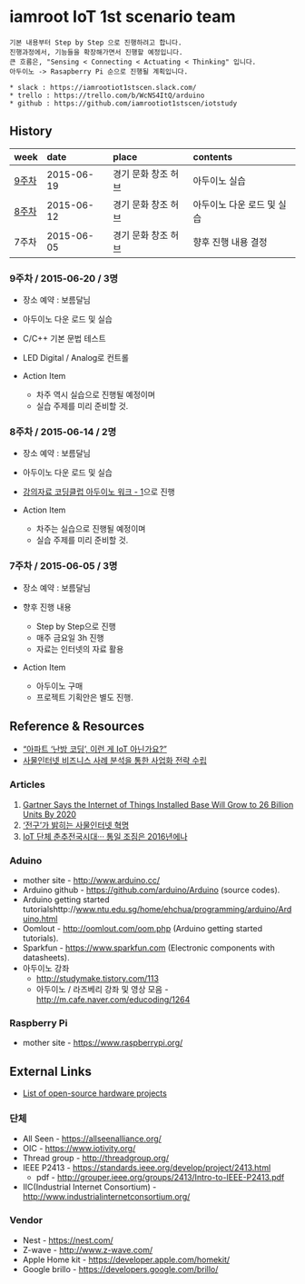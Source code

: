 iamroot IoT 1st scenario team
==============================

    기본 내용부터 Step by Step 으로 진행하려고 합니다.
    진행과정에서, 기능들을 확장해가면서 진행할 예정입니다.
    큰 흐름은, "Sensing < Connecting < Actuating < Thinking" 입니다.
    아두이노 -> Rasapberry Pi 순으로 진행될 계획입니다.
    
    * slack : https://iamrootiot1stscen.slack.com/
    * trello : https://trello.com/b/WcNS4ItQ/arduino
    * github : https://github.com/iamrootiot1stscen/iotstudy

History
-------

| week  | date      | place             | contents         |
|:----- |:--------- |:------------------|:---------------- |
| [9주차](notes/2015-06/2015-06-note.md) | 2015-06-19 | 경기 문화 창조 허브 | 아두이노 실습 |
| [8주차](notes/2015-06/2015-06-note.md) | 2015-06-12 | 경기 문화 창조 허브 | 아두이노 다운 로드 및 실습 |
| 7주차 | 2015-06-05 | 경기 문화 창조 허브 | 향후 진행 내용 결정 |

### 9주차 / 2015-06-20 / 3명
* 장소 예약 : 보름달님
* 아두이노 다운 로드 및 실습
* C/C++ 기본 문법 테스트
* LED Digital / Analog로 컨트롤

* Action Item
    * 차주 역시 실습으로 진행될 예정이며
    * 실습 주제를 미리 준비할 것.

### 8주차 / 2015-06-14 / 2명
* 장소 예약 : 보름달님
* 아두이노 다운 로드 및 실습
* [강의자료 코딩클럽 아두이노 워크 - 1](http://www.slideshare.net/Muzikino/1-46771984)으로 진행

* Action Item
    * 차주는 실습으로 진행될 예정이며
    * 실습 주제를 미리 준비할 것.


### 7주차 / 2015-06-05 / 3명
* 장소 예약 : 보름달님
* 향후 진행 내용
    * Step by Step으로 진행
    * 매주 금요일 3h 진행
    * 자료는 인터넷의 자료 활용

* Action Item
    * 아두이노 구매
    * 프로젝트 기획안은 별도 진행.


Reference & Resources
---------------------

* [“아파트 ‘난방 코딩’, 이런 게 IoT 아닌가요?”](http://blog.appcenter.kr/2015/02/valvegod/)
* [사물인터넷 비즈니스 사례 분석을 통한 사업화 전략 수립](http://www.slideshare.net/honest72/ss-47586778)

### Articles
1. [Gartner Says the Internet of Things Installed Base Will Grow to 26 Billion Units By 2020](http://www.gartner.com/newsroom/id/2636073)
2. [‘전구’가 밝히는 사물인터넷 혁명](http://jmagazine.joins.com/newsweek/view/306731)
3. [IoT 단체 춘추전국시대··· 통일 조짐은 2016년에나](http://www.ciokorea.com/news/23518?page=0,0)


### Aduino
* mother site - http://www.arduino.cc/
* Arduino github - https://github.com/arduino/Arduino (source codes).
* Arduino getting started tutorialshttp://www.ntu.edu.sg/home/ehchua/programming/arduino/Arduino.html
* Oomlout - http://oomlout.com/oom.php (Arduino getting started tutorials).
* Sparkfun - https://www.sparkfun.com (Electronic components with datasheets).
* 아두이노 강좌
    - http://studymake.tistory.com/113
    - 아두이노 / 라즈베리 강좌 및 영상 모음 - http://m.cafe.naver.com/educoding/1264

### Raspberry Pi
* mother site - https://www.raspberrypi.org/


External Links
---------------
* [List of open-source hardware projects](https://en.wikipedia.org/wiki/List_of_open-source_hardware_projects)

### 단체
* All Seen - https://allseenalliance.org/
* OIC - https://www.iotivity.org/
* Thread group - http://threadgroup.org/
* IEEE P2413 - https://standards.ieee.org/develop/project/2413.html
    * pdf - http://grouper.ieee.org/groups/2413/Intro-to-IEEE-P2413.pdf
* IIC(Industrial Internet Consortium) - http://www.industrialinternetconsortium.org/

### Vendor
* Nest - https://nest.com/
* Z-wave - http://www.z-wave.com/
* Apple Home kit - https://developer.apple.com/homekit/
* Google brillo - https://developers.google.com/brillo/
